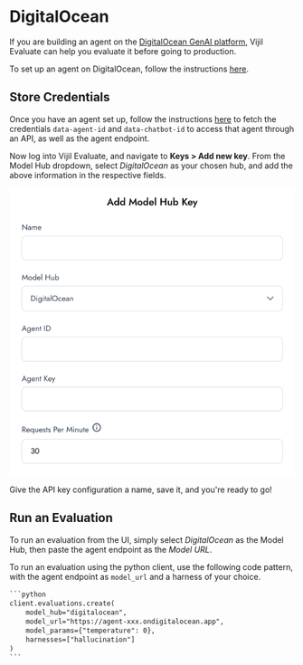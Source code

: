 # DigitalOcean

If you are building an agent on the [DigitalOcean GenAI platform](https://www.digitalocean.com/products/gen-ai), Vijil Evaluate can help you evaluate it before going to production.

To set up an agent on DigitalOcean, follow the instructions [here](https://docs.digitalocean.com/products/genai-platform/getting-started/quickstart/).


## Store Credentials

Once you have an agent set up, follow the instructions [here](https://docs.digitalocean.com/products/genai-platform/how-to/manage-ai-agent/use-agent/) to fetch the credentials `data-agent-id` and `data-chatbot-id` to access that agent through an API, as well as the agent endpoint.

Now log into Vijil Evaluate, and navigate to **Keys > Add new key**. From the Model Hub dropdown, select *DigitalOcean* as your chosen hub, and add the above information in the respective fields.

![DigitalOcean Hub Config | 60%](../_static/image-do.png)


Give the API key configuration a name, save it, and you're ready to go!

## Run an Evaluation

To run an evaluation from the UI, simply select *DigitalOcean* as the Model Hub, then paste the agent endpoint as the *Model URL*.

To run an evaluation using the python client, use the following code pattern, with the agent endpoint as `model_url` and a harness of your choice.

````{tab} Python
```python
client.evaluations.create(
    model_hub="digitalocean",
    model_url="https://agent-xxx.ondigitalocean.app",
    model_params={"temperature": 0},
    harnesses=["hallucination"]
)
```
````